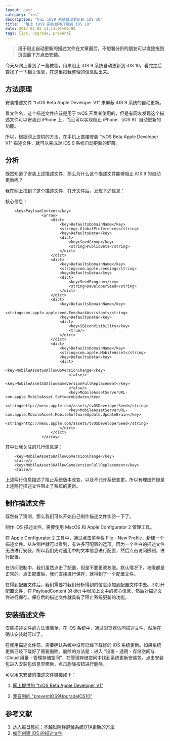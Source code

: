 ```yaml
---
layout: post
category: "ios"
description: "阻止 iOS9 系统自动更新到 iOS 10"
title:  "阻止 iOS9 系统自动升级到 iOS 10"
date: 2017-02-05 11:14:01+00:00
tags: [ios, upgrade, prevent]
---
```


> <b>用于阻止自动更新的描述文件在文章最后，不想看分析的朋友可以直接拖到页面最下方点击安装。</b>

今天从网上看到了一篇教程，用来阻止 iOS 9 系统自动更新到 iOS 10。看完之后查找了一下相关信息，在这里把我整理的信息贴出来。

## 方法原理

安装描述文件 “tvOS Beta Apple Developer V1” 来屏蔽 iOS 9 系统的自动更新。

看文件名，这个描述文件应该是用于 tvOS 开发者使用的，但是有网友发现这个描述文件可以安装到 iPhone 上，而且可以实现阻止 iPhone （iOS 9）自动更新的功能。

所以，根据网上提供的方法，在手机上直接安装 “tvOS Beta Apple Developer V1” 描述文件，就可以完成对 iOS 9 系统自动更新的屏蔽。

## 分析

既然知道了安装上述描述文件，那么为什么这个描述文件能够阻止 iOS 9 的自动更新呢？

我在网上找到了这个描述文件，打开文件后，发现下述信息：


核心信息：

```
	<key>PayloadContent</key>
				<array>
					<dict>
						<key>DefaultsDomainName</key>
						<string>.GlobalPreferences</string>
						<key>DefaultsData</key>
						<dict>
							<key>SeedGroup</key>
							<string>PublicBeta</string>
						</dict>
					</dict>
					<dict>
						<key>DefaultsDomainName</key>
						<string>com.apple.seeding</string>
						<key>DefaultsData</key>
						<dict>
							<key>SeedProgram</key>
							<string>DeveloperSeed</string>
						</dict>
					</dict>
					<dict>
						<key>DefaultsDomainName</key>
						<string>com.apple.appleseed.FeedbackAssistant</string>
						<key>DefaultsData</key>
						<dict>
							<key>SBIconVisibility</key>
							<true/>
						</dict>
					</dict>
					<dict>
						<key>DefaultsDomainName</key>
						<string>com.apple.MobileAsset</string>
						<key>DefaultsData</key>
						<dict>
							<key>MobileAssetSUAllowOSVersionChange</key>
							<false/>
							<key>MobileAssetSUAllowSameVersionFullReplacement</key>
							<false/>
							<key>MobileAssetServerURL-com.apple.MobileAsset.SoftwareUpdate</key>
							<string>http://mesu.apple.com/assets/tvOSDeveloperSeed</string>
							<key>MobileAssetServerURL-com.apple.MobileAsset.MobileSoftwareUpdate.UpdateBrain</key>
							<string>http://mesu.apple.com/assets/tvOSDeveloperSeed</string>
						</dict>
					</dict>
				</array>
```

其中让我关注的几行信息是：

```
    <key>MobileAssetSUAllowOSVersionChange</key>
    <false/>
    <key>MobileAssetSUAllowSameVersionFullReplacement</key>
    <false/>
```

上述两行信息描述了阻止系统版本改变，以及不允许系统变更。所以有理由怀疑是上述两行描述文件阻止了系统的更新。

## 制作描述文件

既然有了猜测，那么我们可以开始自己制作描述文件实验一下了。

制作 iOS 描述文件，需要使用 MacOS 和 Apple Configurator 2 管理工具。

在 Apple Configurator 2 工具中，通过点击菜单栏 File - New Profile，新建一个描述文件。从左侧栏就可以看到，有许多可配置的选项。因为一个空白的描述文件无法进行安装，所以我们先对通用中的文本信息进行配置，然后点击访问限制，进行配置。

在访问限制中，我们虽然点击了配置，但是不要更改权限。默认情况下，权限都是正常的。点击配置后，我们直接进行保存，就得到了一个配置文件。

在得到配置文件后，我们需要将我们分析得到的信息添加到配置文件中去。即打开配置文件，在 PayloadContent 的 dict 中增加上文中的核心信息，然后对描述文件进行保存。保存后的描述文件就具有了阻止系统更新的功能。

## 安装描述文件

安装描述文件的方法很简单，在 iOS 系统中，通过浏览器访问描述文件，然后在确认安装就可以了。

在使用描述文件前，需要确认系统中没有已经下载好的 iOS 系统更新。如果系统更新已经下载好了需要删除。删除的方法是：进入 “设置 - 通用 - 存储空间与 iCloud 用量 - 管理存储空间”，在管理存储空间中找到系统更新安装包，点击安装包进入安装包信息界面后，点击删除按钮进行删除。

可以用来安装的描述文件链接如下：

1. [网上提供的 “tvOS Beta Apple Developer V1”](http://elta.github.io/imgs/2017-02-05_NOOTA9.mobileconfig)


2. [我自制的 "preventIOS9UpgradeIOS10"](http://elta.github.io/imgs/2017-02-05_preventios9byelta.mobileconfig)

## 参考文献

1. [达人每日教程：不越狱照样屏蔽系统OTA更新的方法](http://bbs.feng.com/forum.php?mod=viewthread&tid=10342211&page=)
2. [如何创建 iOS 的描述文件](https://paicha.me/2016/01/09/how-to-create-ios-profiles/?utm_source=tuicool&utm_medium=referral)
